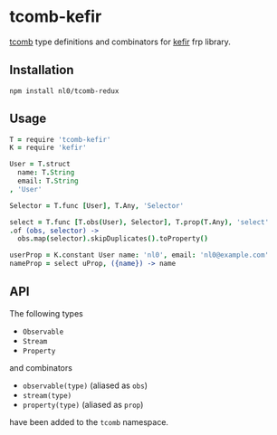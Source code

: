 # tcomb-kefir

[tcomb](https://github.com/gcanti/tcomb) type definitions and combinators for
[kefir](https://github.com/rpominov/kefir) frp library.


## Installation

```shell
npm install nl0/tcomb-redux
```

## Usage

```coffeescript
T = require 'tcomb-kefir'
K = require 'kefir'

User = T.struct
  name: T.String
  email: T.String
, 'User'

Selector = T.func [User], T.Any, 'Selector'

select = T.func [T.obs(User), Selector], T.prop(T.Any), 'select'
.of (obs, selector) ->
  obs.map(selector).skipDuplicates().toProperty()

userProp = K.constant User name: 'nl0', email: 'nl0@example.com'
nameProp = select uProp, ({name}) -> name
```

## API

The following types

* `Observable`
* `Stream`
* `Property`

and combinators

* `observable(type)` (aliased as `obs`)
* `stream(type)`
* `property(type)` (aliased as `prop`)

have been added to the `tcomb` namespace.
